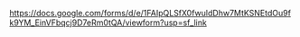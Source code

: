 https://docs.google.com/forms/d/e/1FAIpQLSfX0fwuldDhw7MtKSNEtdOu9fk9YM_EinVFbqcj9D7eRm0tQA/viewform?usp=sf_link
